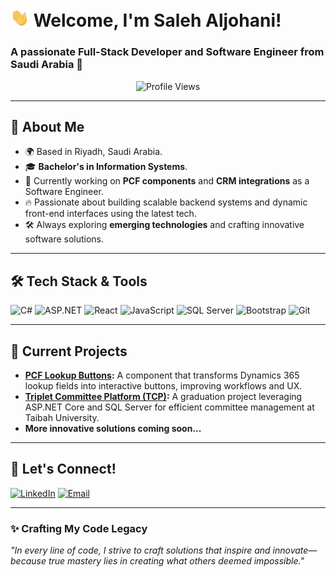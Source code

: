# <img src="https://raw.githubusercontent.com/ABSphreak/ABSphreak/master/gifs/Hi.gif" width="30px"> Welcome, I'm Saleh Aljohani! 

### A passionate Full-Stack Developer and Software Engineer from Saudi Arabia 🚀

<p align="center">
  <img src="https://komarev.com/ghpvc/?username=SalehAljohani&label=Profile%20views&color=0e75b6&style=for-the-badge" alt="Profile Views"/>
</p>

---

## 🚀 About Me

- 🌍 Based in Riyadh, Saudi Arabia.
- 🎓 **Bachelor's in Information Systems**.
- 💼 Currently working on **PCF components** and **CRM integrations** as a Software Engineer.
- 🔥 Passionate about building scalable backend systems and dynamic front-end interfaces using the latest tech.
- 🛠️ Always exploring **emerging technologies** and crafting innovative software solutions.

---

## 🛠️ Tech Stack & Tools

![C#](https://img.shields.io/badge/-C%23-239120?style=for-the-badge&logo=c-sharp&logoColor=white)
![ASP.NET](https://img.shields.io/badge/-ASP.NET-512BD4?style=for-the-badge&logo=dotnet&logoColor=white)
![React](https://img.shields.io/badge/-React-61DAFB?style=for-the-badge&logo=react&logoColor=black)
![JavaScript](https://img.shields.io/badge/-JavaScript-F7DF1E?style=for-the-badge&logo=javascript&logoColor=black)
![SQL Server](https://img.shields.io/badge/-SQL%20Server-CC2927?style=for-the-badge&logo=microsoft-sql-server&logoColor=white)
![Bootstrap](https://img.shields.io/badge/-Bootstrap-563D7C?style=for-the-badge&logo=bootstrap&logoColor=white)
![Git](https://img.shields.io/badge/-Git-F05032?style=for-the-badge&logo=git&logoColor=white)

---

## 🚧 Current Projects

- **[PCF Lookup Buttons](https://github.com/SalehAljohani/PCF_LookUpButtons):** A component that transforms Dynamics 365 lookup fields into interactive buttons, improving workflows and UX.
- **[Triplet Committee Platform (TCP)](https://github.com/SalehAljohani/Triplet-Committee-Platform):** A graduation project leveraging ASP.NET Core and SQL Server for efficient committee management at Taibah University.
- **More innovative solutions coming soon...**

---


## 💬 Let's Connect!

[![LinkedIn](https://img.shields.io/badge/-LinkedIn-0A66C2?style=for-the-badge&logo=linkedin&logoColor=white)](https://linkedin.com/in/s4leh)
[![Email](https://img.shields.io/badge/-Email-EA4335?style=for-the-badge&logo=gmail&logoColor=white)](mailto:DevSaleh45@gmail.com)

---

### ✨ Crafting My Code Legacy

*"In every line of code, I strive to craft solutions that inspire and innovate—because true mastery lies in creating what others deemed impossible."*

